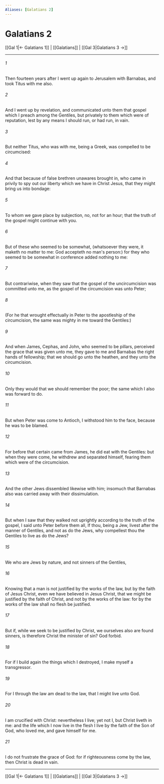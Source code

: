 ```yaml
---
Aliases: [Galatians 2]
---
```

# Galatians 2

[[Gal 1|← Galatians 1]] | [[Galatians]] | [[Gal 3|Galatians 3 →]]
***



###### 1 
Then fourteen years after I went up again to Jerusalem with Barnabas, and took Titus with me also. 

###### 2 
And I went up by revelation, and communicated unto them that gospel which I preach among the Gentiles, but privately to them which were of reputation, lest by any means I should run, or had run, in vain. 

###### 3 
But neither Titus, who was with me, being a Greek, was compelled to be circumcised: 

###### 4 
And that because of false brethren unawares brought in, who came in privily to spy out our liberty which we have in Christ Jesus, that they might bring us into bondage: 

###### 5 
To whom we gave place by subjection, no, not for an hour; that the truth of the gospel might continue with you. 

###### 6 
But of these who seemed to be somewhat, (whatsoever they were, it maketh no matter to me: God accepteth no man's person:) for they who seemed to be somewhat in conference added nothing to me: 

###### 7 
But contrariwise, when they saw that the gospel of the uncircumcision was committed unto me, as the gospel of the circumcision was unto Peter; 

###### 8 
(For he that wrought effectually in Peter to the apostleship of the circumcision, the same was mighty in me toward the Gentiles:) 

###### 9 
And when James, Cephas, and John, who seemed to be pillars, perceived the grace that was given unto me, they gave to me and Barnabas the right hands of fellowship; that we should go unto the heathen, and they unto the circumcision. 

###### 10 
Only they would that we should remember the poor; the same which I also was forward to do. 

###### 11 
But when Peter was come to Antioch, I withstood him to the face, because he was to be blamed. 

###### 12 
For before that certain came from James, he did eat with the Gentiles: but when they were come, he withdrew and separated himself, fearing them which were of the circumcision. 

###### 13 
And the other Jews dissembled likewise with him; insomuch that Barnabas also was carried away with their dissimulation. 

###### 14 
But when I saw that they walked not uprightly according to the truth of the gospel, I said unto Peter before them all, If thou, being a Jew, livest after the manner of Gentiles, and not as do the Jews, why compellest thou the Gentiles to live as do the Jews? 

###### 15 
We who are Jews by nature, and not sinners of the Gentiles, 

###### 16 
Knowing that a man is not justified by the works of the law, but by the faith of Jesus Christ, even we have believed in Jesus Christ, that we might be justified by the faith of Christ, and not by the works of the law: for by the works of the law shall no flesh be justified. 

###### 17 
But if, while we seek to be justified by Christ, we ourselves also are found sinners, is therefore Christ the minister of sin? God forbid. 

###### 18 
For if I build again the things which I destroyed, I make myself a transgressor. 

###### 19 
For I through the law am dead to the law, that I might live unto God. 

###### 20 
I am crucified with Christ: nevertheless I live; yet not I, but Christ liveth in me: and the life which I now live in the flesh I live by the faith of the Son of God, who loved me, and gave himself for me. 

###### 21 
I do not frustrate the grace of God: for if righteousness come by the law, then Christ is dead in vain.

***
[[Gal 1|← Galatians 1]] | [[Galatians]] | [[Gal 3|Galatians 3 →]]
